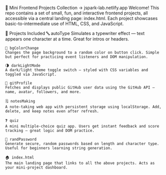 🚀 Mini Frontend Projects Collection → jspark-lab.netlify.app
Welcome! This repo contains a set of small, fun, and interactive frontend projects, all accessible via a central landing page: index.html.
Each project showcases basic-to-intermediate use of HTML, CSS, and JavaScript.

📂 Projects Included
    🔤 autoType
    Simulates a typewriter effect — text appears one character at a time. Great for intros or headers.
    
    🎨 bgColorChange
    Changes the page background to a random color on button click. Simple but perfect for practicing event listeners and DOM manipulation.
    
    🌗 darkLightMode
    A dark/light theme toggle switch — styled with CSS variables and toggled via JavaScript.
    
    👤 gitProfile
    Fetches and displays public GitHub user data using the GitHub API — name, avatar, followers, and more.
    
    🗒️ notesMaking
    A note-taking web app with persistent storage using localStorage. Add, delete, and keep notes even after refresh.
    
    ❓ quiz
    A mini multiple-choice quiz app. Users get instant feedback and score tracking — great logic and DOM practice.
    
    🔐 randPassword
    Generate secure, random passwords based on length and character type. Useful for beginners learning string generation.
    
    🏠 index.html
    The main landing page that links to all the above projects. Acts as your mini-project dashboard.

